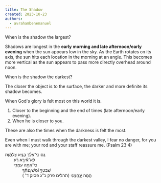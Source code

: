 ```yaml
---
title: The Shadow
created: 2023-10-23
authors:
  - avrahambenemanuel
---
```


When is the shadow the largest?

Shadows are longest in the **early morning and late afternoon/early evening** when the sun appears low in the sky. As the Earth rotates on its axis, the sun hits each location in the morning at an angle. This becomes more vertical as the sun appears to pass more directly overhead around noon.

When is the shadow the darkest?

The closer the object is to the surface, the darker and more definite its shadow becomes. 

When God's glory is felt most on this world it is.
1. Closer to the beginning and the end of times (late afternoon/early evening).
2. When he is closer to you.

These are also the times when the darkness is felt the most.

Even when I must walk through the darkest valley,
I fear no danger,
for you are with me;
your rod and your staff reassure me. (Psalm 23:4)

גַּ֤ם כִּֽי־אֵלֵ֨ךְ בְּגֵ֪יא צַלְמָ֡וֶת  
  לֹא־אִ֘ירָ֤א רָ֗ע  
  כִּי־אַתָּ֥ה עִמָּדִ֑י  
    שִׁבְטְךָ֥ וּ֝מִשְׁעַנְתֶּ֗ךָ  
    הֵ֣מָּה יְנַֽחֲמֻֽנִי׃ (תהלים  פרק כ"ג  פסוק ד' )